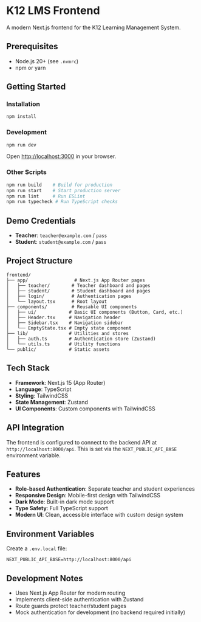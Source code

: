 # K12 LMS Frontend

A modern Next.js frontend for the K12 Learning Management System.

## Prerequisites

- Node.js 20+ (see `.nvmrc`)
- npm or yarn

## Getting Started

### Installation

```bash
npm install
```

### Development

```bash
npm run dev
```

Open [http://localhost:3000](http://localhost:3000) in your browser.

### Other Scripts

```bash
npm run build    # Build for production
npm run start    # Start production server
npm run lint     # Run ESLint
npm run typecheck # Run TypeScript checks
```

## Demo Credentials

- **Teacher**: `teacher@example.com` / `pass`
- **Student**: `student@example.com` / `pass`

## Project Structure

```
frontend/
├── app/                 # Next.js App Router pages
│   ├── teacher/        # Teacher dashboard and pages
│   ├── student/        # Student dashboard and pages
│   ├── login/          # Authentication pages
│   └── layout.tsx      # Root layout
├── components/         # Reusable UI components
│   ├── ui/            # Basic UI components (Button, Card, etc.)
│   ├── Header.tsx     # Navigation header
│   ├── Sidebar.tsx    # Navigation sidebar
│   └── EmptyState.tsx # Empty state component
├── lib/               # Utilities and stores
│   ├── auth.ts        # Authentication store (Zustand)
│   └── utils.ts       # Utility functions
└── public/            # Static assets
```

## Tech Stack

- **Framework**: Next.js 15 (App Router)
- **Language**: TypeScript
- **Styling**: TailwindCSS
- **State Management**: Zustand
- **UI Components**: Custom components with TailwindCSS

## API Integration

The frontend is configured to connect to the backend API at `http://localhost:8000/api`. This is set via the `NEXT_PUBLIC_API_BASE` environment variable.

## Features

- **Role-based Authentication**: Separate teacher and student experiences
- **Responsive Design**: Mobile-first design with TailwindCSS
- **Dark Mode**: Built-in dark mode support
- **Type Safety**: Full TypeScript support
- **Modern UI**: Clean, accessible interface with custom design system

## Environment Variables

Create a `.env.local` file:

```env
NEXT_PUBLIC_API_BASE=http://localhost:8000/api
```

## Development Notes

- Uses Next.js App Router for modern routing
- Implements client-side authentication with Zustand
- Route guards protect teacher/student pages
- Mock authentication for development (no backend required initially)